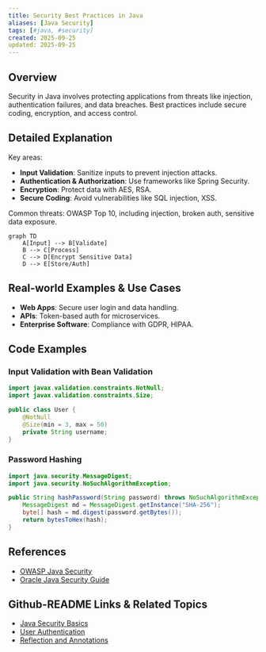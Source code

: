 ```yaml
---
title: Security Best Practices in Java
aliases: [Java Security]
tags: [#java, #security]
created: 2025-09-25
updated: 2025-09-25
---
```


## Overview

Security in Java involves protecting applications from threats like injection, authentication failures, and data breaches. Best practices include secure coding, encryption, and access control.

## Detailed Explanation

Key areas:

- **Input Validation**: Sanitize inputs to prevent injection attacks.
- **Authentication & Authorization**: Use frameworks like Spring Security.
- **Encryption**: Protect data with AES, RSA.
- **Secure Coding**: Avoid vulnerabilities like SQL injection, XSS.

Common threats: OWASP Top 10, including injection, broken auth, sensitive data exposure.

```mermaid
graph TD
    A[Input] --> B[Validate]
    B --> C[Process]
    C --> D[Encrypt Sensitive Data]
    D --> E[Store/Auth]
```

## Real-world Examples & Use Cases

- **Web Apps**: Secure user login and data handling.
- **APIs**: Token-based auth for microservices.
- **Enterprise Software**: Compliance with GDPR, HIPAA.

## Code Examples

### Input Validation with Bean Validation

```java
import javax.validation.constraints.NotNull;
import javax.validation.constraints.Size;

public class User {
    @NotNull
    @Size(min = 3, max = 50)
    private String username;
}
```

### Password Hashing

```java
import java.security.MessageDigest;
import java.security.NoSuchAlgorithmException;

public String hashPassword(String password) throws NoSuchAlgorithmException {
    MessageDigest md = MessageDigest.getInstance("SHA-256");
    byte[] hash = md.digest(password.getBytes());
    return bytesToHex(hash);
}
```

## References

- [OWASP Java Security](https://owasp.org/www-project-java/)
- [Oracle Java Security Guide](https://docs.oracle.com/javase/8/docs/technotes/guides/security/)

## Github-README Links & Related Topics

- [Java Security Basics](../java-security-basics/README.md)
- [User Authentication](../user-authentication/README.md)
- [Reflection and Annotations](../reflection-and-annotations/README.md)